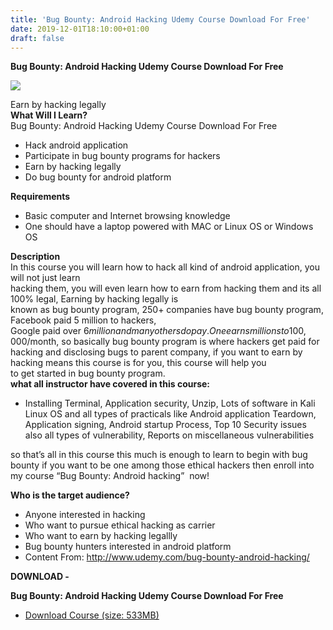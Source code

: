 ```yaml
---
title: 'Bug Bounty: Android Hacking Udemy Course Download For Free'
date: 2019-12-01T18:10:00+01:00
draft: false
---
```


**Bug Bounty: Android Hacking Udemy Course Download For Free**  

[![](https://1.bp.blogspot.com/-1eupG9mAGcI/XePyoXx75mI/AAAAAAAABlg/Diy8ycgMKx0nUoScK-MkkThgCooOUr7wQCNcBGAsYHQ/s400/Bug-Bounty-Android-Hacking-Udemy-Course-Download-For-Free.jpg)](https://1.bp.blogspot.com/-1eupG9mAGcI/XePyoXx75mI/AAAAAAAABlg/Diy8ycgMKx0nUoScK-MkkThgCooOUr7wQCNcBGAsYHQ/s1600/Bug-Bounty-Android-Hacking-Udemy-Course-Download-For-Free.jpg)

Earn by hacking legally  
**What Will I Learn?**  
Bug Bounty: Android Hacking Udemy Course Download For Free  

*   Hack android application
*   Participate in bug bounty programs for hackers
*   Earn by hacking legally
*   Do bug bounty for android platform

  
**Requirements**  

*   Basic computer and Internet browsing knowledge
*   One should have a laptop powered with MAC or Linux OS or Windows OS

  
**Description**  
In this course you will learn how to hack all kind of android application, you will not just learn  
hacking them, you will even learn how to earn from hacking them and its all 100% legal, Earning by hacking legally is  
known as bug bounty program, 250+ companies have bug bounty program, Facebook paid 5 million to hackers,  
Google paid over $6 million and many others do pay. One earns millions to 100,000$/month, so basically bug bounty program is where hackers get paid for hacking and disclosing bugs to parent company, if you want to earn by hacking means this course is for you, this course will help you  
to get started in bug bounty program.  
**what all instructor have covered in this course:**  
  

*   Installing Terminal, Application security, Unzip, Lots of software in Kali Linux OS and all types of practicals like Android application Teardown, Application signing, Android startup Process, Top 10 Security issues also all types of vulnerability, Reports on miscellaneous vulnerabilities

  
so that’s all in this course this much is enough to learn to begin with bug bounty if you want to be one among those ethical hackers then enroll into my course “Bug Bounty: Android hacking”  now!  
  
**Who is the target audience?**  
  

*   Anyone interested in hacking
*   Who want to pursue ethical hacking as carrier
*   Who want to earn by hacking legallly
*   Bug bounty hunters interested in android platform
*   Content From: http://www.udemy.com/bug-bounty-android-hacking/

**DOWNLOAD -**

**Bug Bounty: Android Hacking Udemy Course Download For Free**

*   [Download Course (size: 533MB)](https://zagred.com/Z6jaAhWr)